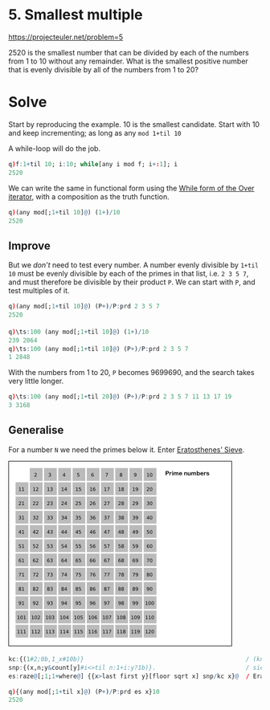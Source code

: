 # 5. Smallest multiple

https://projecteuler.net/problem=5

2520 is the smallest number that can be divided by each of the numbers from 1 to 10 without any remainder.
What is the smallest positive number that is evenly divisible by all of the numbers from 1 to 20?


# Solve

Start by reproducing the example.
10 is the smallest candidate. 
Start with 10 and keep incrementing; as long as any `mod 1+til 10` 

A while-loop will do the job.

```q
q)f:1+til 10; i:10; while[any i mod f; i+:1]; i
2520
```

We can write the same in functional form using the [While form of the Over iterator](https://code.kx.com/q/ref/accumulators/#while), with a composition as the truth function.

```q
q)(any mod[;1+til 10]@) (1+)/10
2520
```

## Improve

But we *don’t* need to test every number. 
A number evenly divisible by `1+til 10` must be evenly divisible by each of the primes in that list, i.e. `2 3 5 7`, and must therefore be divisible by their product `P`.
We can start with `P`, and test multiples of it. 

```q
q)(any mod[;1+til 10]@) (P+)/P:prd 2 3 5 7
2520

q)\ts:100 (any mod[;1+til 10]@) (1+)/10
239 2064
q)\ts:100 (any mod[;1+til 10]@) (P+)/P:prd 2 3 5 7
1 2848
```

With the numbers from 1 to 20, `P` becomes 9699690, and the search takes very little longer.

```q
q)\ts:100 (any mod[;1+til 20]@) (P+)/P:prd 2 3 5 7 11 13 17 19
3 3168
```

## Generalise

For a number `N` we need the primes below it. 
Enter [Eratosthenes’ Sieve](https://en.wikipedia.org/wiki/Sieve_of_Eratosthenes).

![Sieve of Eratosthenes](Sieve_of_Eratosthenes_animation.gif)

```q
kc:{(1#2;0b,1_x#10b)}                                             / (known primes; flag candidates)
snp:{(x,n;y&count[y]#i<>til n:1+i:y?1b)}.                         / sieve next prime
es:raze@[;1;1+where@] {{x>last first y}[floor sqrt x] snp/kc x}@  / Eratosthenes' sieve
```

```q
q){(any mod[;1+til x]@) (P+)/P:prd es x}10
2520
```



